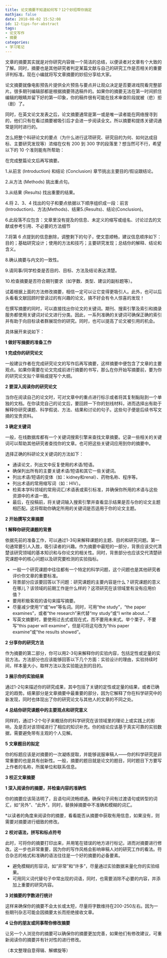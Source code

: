 ```yaml
---
title: 论文摘要不知道如何写？12个妙招帮你搞定
mathjax: false
date: 2018-08-02 15:52:08
id: 12-tips-for-abstract
tags:
- 论文写作
- 摘要
categories:
- 学习笔记
---
```


文章的摘要其实就是对你研究内容做一个简洁的总结，以便读者对文章有个大致的了解。同时，摘要也是其他研究者判定某篇文献与自己的研究工作是否相关的重要评判标准。现在小编就将写文章摘要的妙招分享给大家。

论文摘要就像电影预告片提供全片预告与要点并让观众决定是否要进戏院看完整部片。很多期刊编辑部都是根据摘要筛选稿件的。如果你的摘要无法在第一时间抓住编辑的眼睛并留下好的第一印象，你的稿件很有可能在技术审查阶段就被（悲）拒（剧）了。

<!---more--->

同时，在英文论文发表之后，论文摘要通常是第一或是唯一读者能在网络搜寻到的，他们只有在看过摘要被吸引后才会进一步阅读全文。所以摘要和提炼关键词通常是同时进行的。

怎么把整个科研论文的要点（为什么进行这项研究、研究目的为何、如何达成目标、主要研究发现等）浓缩在仅有 200 到 300 字的段落里？想当然可不行，希望以下的 10 个准则能有所帮助：

在完成整篇论文后再写摘要。

1.从前言 (Introduction) 和结论 (Conclusion) 章节挑出主要目的/假设跟结论。

2.从方法 (Methods) 挑出重点句。

3.从结果 (Results) 找出重要的结果。

4.将 2、3、4 找出的句子和要点依据以下顺序组织成一段：前言 (Introduction)、方法(Methods)、结果5.(Results)、结论(Conclusion)。

6.此段落不应包含：文章里没有提及的信息、未定义的缩写或组名、讨论过去的文献或参考引用、不必要的方法细节

7.将第 6 点提到的信息删除，调整剩下的句子，使文意顺畅，建议信息顺序如下：目的；基础研究设计；使用的方法和技巧；主要研究发现；总结你的解释、结论和含义。

8.确认摘要与内文的一致性。

9.请同事/同学检查是否目的、目标、方法及结论表达清楚。

10.检查摘要是否符合期刊要求（如字数、类型、建议的副标题等）。

试着根据上面的方法修改摘要，相信一定可以让它变得更吸引人。此外，也可以后头看看文献回顾时曾读过的有兴趣的论文，搞不好会有令人惊喜的发现！

在撰写摘要的同时，可以直接找出你论文的关键词。期刊、搜索引擎及索引和摘录服务都使用关键词对论文进行分类。因此，一系列准确的关键词可确保正确的索引并有助于向目标读者群展现你的研究。同时，也可以提高了论文被引用的机会。

具体展开来说如下：

**1 做好写摘要的准备工作**

**1 完成你的研究论文**

一般建议作者在完成研究论文的写作后再写摘要，这样摘要中便包含了文章的主要观点。如果你需要在论文完成前进行摘要的书写，那么在你开始写摘要前，要为你的研究论文拟个草稿或提写个大纲。

**2 要深入阅读你的研究论文**

当你在阅读自己的论文时，可对文章中的重点进行标示或者将其复制黏贴到一个单独的文档。在你读完自己的论文后，要回顾一下你的划线材料，进而选择出有助于解释你研究课题、科学假说、方法、结果和讨论的句子。这些句子便是后续书写文摘的宝贵资料。

**3 确定关键词**

一般，在线数据库都有一个关键词搜索引擎来查找文章摘要。记录一些相关的关键词可以帮助其他研究者查找你的文章。也可把这些关键词应用到你的摘要中。

选择正确的科研论文关键词的方法如下：

- 通读论文，列出文中反复使用的术语/短语。
- 确保列出所有的主要关键术语/短语和其它一些关键词。
- 列出术语/短语的变体（如：kidney和renal）、药物名称、程序等。
- 列出术语的常用缩写词（如：HIV）。
- 检索本学科领域的常用词汇/术语表或索引标准，并确保你所用的术语与这些资源中的术语一致。
- 最后，在投稿前，将关键词输入搜索引擎并查看显示结果是否与你的论文主题相匹配。这将帮助你确定所用的关键词是否适用于你的论文主题。

**2 开始撰写文章摘要**

**1 解释你研究课题的背景**

依据先前的准备工作，可以通过1-3句来解释课题的主题、目的和研究问题。第一句通常要引人入胜，吸引读者的兴趣。作为摘要中最短的一部分，背景应该交代清楚该研究领域的基本知识和与你论文的相关性。同时，背景部分也应该交代清楚研究课题中的核心问题以及研究要检测的实验指标。

- 一般一个研究课题中往往都有一个特定的科学问题，这个问题也是其他研究者评价你文章的重要标准。
- 背景部分应该要回答以下问题：研究课题的主要内容是什么？研究课题的意义在哪儿？该领域的前期工作是什么样的？这项研究在该领域里有没有应用价值？
- 要用积极客观的语句来描写摘要。
- 尽量减少使用“I”或“we”等名词。同时，可用“the study”，“the paper examines”，或者“the research”来代替“my study”或“I write about…”
- 写英文摘要时，要使用过去式或现在式，而不要用未来式。举个栗子，不要写“this paper will examine”，但是可将这句改为“this paper examine”或“the results showed”。

**2 分享你的研究方法**

作为摘要的第二部分，你可以用2-3句来解释你的实验内容，包括定性或定量的实验方法。方法部分也应该能够回答以下几个方面：实验设计的理由，实验持续时间，样本量大小，取样方法以及实验能达到的目的。

**3 展示你的实验结果**

通过1-2句来描述你的研究成果，其中包括了关键的定性或定量的结果，或者已确定的趋势。结果部分是文章摘要中最重要的部分，因为它解释了你在科学研究中的新发现，同时也体现出了你的研究论文与其他人的文章的不同之处。

**4 总结你研究课题中的主要观点和研究意义**

同样的，通过1-2个句子来概括你的科学研究在该领域里的理论上或实践上的影响，及是否对该领域进行了相应的知识补充。你的结论应该基于真实可靠的实验数据，需要避免带有主观的个人见解。

**5 文章题目的拟定**

你的标题应该是对摘要的一次凝练提取，并能够说服审稿人——你的科学研究是非常重要的也是具有创新性。一般，摘要的题目就是论文的题目，同时题目下方要写上作者的名称，所属单位和联系信息。

**3 校正文章摘要**

**1 深入阅读你的摘要，并检查内容的准确性**

你的摘要应该简洁明了，且语句间流畅顺通。确保句子间有过渡语句或转型的词汇，如“另外”、“此外”。同时，替换掉摘要中不准确和模糊的词汇。

*以读者的角度来阅读你的摘要，看看能否从摘要中获取有用信息，如果没有，则需要对摘要进行细致的修改。

**2 校对语法，拼写和标点符号**

此时，可将你的摘要打印出来，并用笔在错误的地方进行标记，进而对摘要进行修改。这一步也非常重要，因为你的写作风格会影响审稿人对的研究工作的看法。符合杂志的格式和准确的语法往往是一个好的摘要的必备要素。

- 避免模糊的形容词，如“非常”和“许多”，尽量通过实验数据来量化你的实验结果。
- 可用同义词代替句子中常出现的词语，同时，也需要消除不必要的内容，并添加上重要的研究内容。

**3 对摘要的字数进行统计**

这样来确保你的摘要不会太长或太短，尽量将字数维持在200-250左右。因为一些期刊杂志可能会因摘要太长而拒绝接收文章。

**4 让你的朋友或同事帮你修改摘要**

让另一个人浏览你的摘要可以确保你的摘要更加完善，如果他们有修改建议，可重新阅读你的摘要并有针对性的进行修改。

（本文整理自意得辑、解螺旋等）